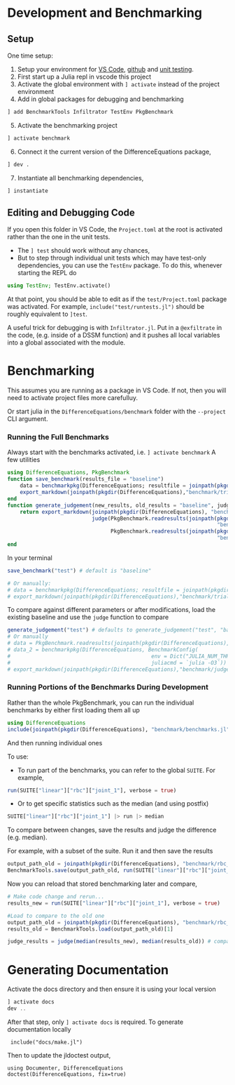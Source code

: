 
# Development and Benchmarking

## Setup
One time setup:
1. Setup your environment for [VS Code](https://julia.quantecon.org/software_engineering/tools_editors.html), [github](https://julia.quantecon.org/software_engineering/version_control.html) and [unit testing](https://julia.quantecon.org/software_engineering/testing.html).
2. First start up a Julia repl in vscode this project
3. Activate the global environment with `] activate` instead of the project environment
4. Add in global packages for debugging and benchmarking
```julia
] add BenchmarkTools Infiltrator TestEnv PkgBenchmark
```
5. Activate the benchmarking project
```julia
] activate benchmark
```
6. Connect it the current version of the DifferenceEquations package,
```julia
] dev .
```
7. Instantiate all benchmarking dependencies,
```julia
] instantiate
```

## Editing and Debugging Code

If you open this folder in VS Code, the `Project.toml` at the root is activated rather than the one in the unit tests.
- The `] test` should work without any chances,
- But to step through individual unit tests which may have test-only dependencies, you can use the `TestEnv` package.  To do this, whenever starting the REPL do
```julia
using TestEnv; TestEnv.activate()
```
At that point, you should be able to edit as if the `test/Project.toml` package was activated.  For example, `include("test/runtests.jl")` should be roughly equivalent to `]test`.  

A useful trick for debugging is with `Infiltrator.jl`. Put in a `@exfiltrate`  in the code, (e.g. inside of a DSSM function) and it pushes all local variables into a global associated with the module.
# Benchmarking
This assumes you are running as a package in VS Code.  If not, then you will need to activate project files more carefulluy.

Or start julia in the `DifferenceEquations/benchmark` folder with the  `--project`  CLI argument.

### Running the Full Benchmarks

Always start with the benchmarks activated, i.e. `] activate benchmark`
A few utilities
```julia
using DifferenceEquations, PkgBenchmark
function save_benchmark(results_file = "baseline")
    data = benchmarkpkg(DifferenceEquations; resultfile = joinpath(pkgdir(DifferenceEquations),"benchmark/$results_file.json"))
    export_markdown(joinpath(pkgdir(DifferenceEquations),"benchmark/trial_$results_file.md"), data)
end
function generate_judgement(new_results, old_results = "baseline", judge_file = "judge")
    return export_markdown(joinpath(pkgdir(DifferenceEquations), "benchmark/$judge_file.md"),
                           judge(PkgBenchmark.readresults(joinpath(pkgdir(DifferenceEquations),
                                                                   "benchmark/$new_results.json")),
                                 PkgBenchmark.readresults(joinpath(pkgdir(DifferenceEquations),
                                                                   "benchmark/$old_results.json"))))
end

```
In your terminal
```julia
save_benchmark("test") # default is "baseline"

# Or manually:
# data = benchmarkpkg(DifferenceEquations; resultfile = joinpath(pkgdir(DifferenceEquations),"benchmark/baseline.json"))
# export_markdown(joinpath(pkgdir(DifferenceEquations),"benchmark/trial.md"), data) # can export as markdown
```

To compare against different parameters or after modifications, load the existing baseline and use the `judge` function to compare

```julia
generate_judgement("test") # defaults to generate_judgement("test", "baseline", "judge")
# Or manually
# data = PkgBenchmark.readresults(joinpath(pkgdir(DifferenceEquations),"benchmark/baseline.json"))
# data_2 = benchmarkpkg(DifferenceEquations, BenchmarkConfig(
#                                             env = Dict("JULIA_NUM_THREADS" => 4, "OPENBLAS_NUM_THREADS" => 1),
#                                             juliacmd = `julia -O3`))
# export_markdown(joinpath(pkgdir(DifferenceEquations),"benchmark/judge.md"), judge(data_2, data))
```

### Running Portions of the Benchmarks During Development

Rather than the whole PkgBenchmark, you can run the individual benchmarks by either first loading them all up
```julia
using DifferenceEquations
include(joinpath(pkgdir(DifferenceEquations), "benchmark/benchmarks.jl"))
```
And then running individual ones

To use:
- To run part of the benchmarks, you can refer to the global `SUITE`.  For example,
```julia
run(SUITE["linear"]["rbc"]["joint_1"], verbose = true)
```
- Or to get specific statistics such as the median (and using postfix)
```julia
SUITE["linear"]["rbc"]["joint_1"] |> run |> median
```

To compare between changes, save the results and judge the difference (e.g. median).

For example, with a subset of the suite.  Run it and then save the results
```julia
output_path_old = joinpath(pkgdir(DifferenceEquations), "benchmark/rbc_first_order.json")
BenchmarkTools.save(output_path_old, run(SUITE["linear"]["rbc"]["joint_1"], verbose = true))
```
Now you can reload that stored benchmarking later and compare,
```julia
# Make code change and rerun...
results_new = run(SUITE["linear"]["rbc"]["joint_1"], verbose = true)

#Load to compare to the old one
output_path_old = joinpath(pkgdir(DifferenceEquations), "benchmark/rbc_first_order.json")
results_old = BenchmarkTools.load(output_path_old)[1]

judge_results = judge(median(results_new), median(results_old)) # compare the median/etc.
```

# Generating Documentation
Activate the docs directory and then ensure it is using your local version
```julia
] activate docs
dev ..
```

After that step, only `] activate docs` is required.  To generate documentation locally
```
 include("docs/make.jl")
 ```

Then to update the jldoctest output,
```
using Documenter, DifferenceEquations
doctest(DifferenceEquations, fix=true)
```